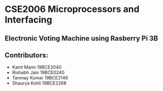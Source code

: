# CSE2006 Microprocessors and Interfacing

## Electronic Voting Machine using Rasberry Pi 3B

## Contributors:

- Kanit Mann 19BCE2040
- Rishabh Jain 19BCE0240
- Tanmay Kumar 19BCE2146
- Shaurya Kohli 19BCE2268
